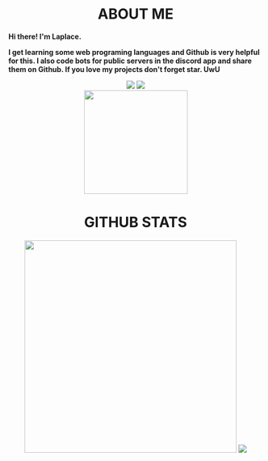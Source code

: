 <h1 align="center">ABOUT ME</h1>

<p><b>Hi there! I'm Laplace. 

I get learning some web programing languages and Github is very helpful for this. I also code bots for public servers in the discord app and share them on Github. If you love my projects don't forget star. UwU</b></p> 
<p align="center">
<a href="https://discord.com/users/345892697955106818"><img src="https://camo.githubusercontent.com/a589d9dc6bf1d7e9fe548507993211f0df1d3428c10dc54c19eb9d6dc751e718/68747470733a2f2f696d672e736869656c64732e696f2f62616467652f446973636f72642532302d3732383944412e7376673f267374796c653d666f722d7468652d6261646765266c6f676f3d646973636f7264266c6f676f436f6c6f723d7768697465" data-canonical-src="https://img.shields.io/badge/Discord%20-7289DA.svg?&style=for-the-badge&logo=discord&logoColor=white"></a> <a href="https://github.com/Patavatsiz" style="max-width:100%;"><img src="https://camo.githubusercontent.com/9f2ea2ebee8ce969b6756bd688eeb260371ebb97d594479dacb4b7f6108b68e7/68747470733a2f2f696d672e736869656c64732e696f2f62616467652f4769744875622532302d3139313731372e7376673f267374796c653d666f722d7468652d6261646765266c6f676f3d676974687562266c6f676f436f6c6f723d7768697465" data-canonical-src="https://img.shields.io/badge/GitHub%20-191717.svg?&style=for-the-badge&logo=github&logoColor=white" style="max-width:100%;"></a><br>
<a href="https://github.com/Patavatsiz?tab=repositories"><img src="https://komarev.com/ghpvc/?username=Patavatsiz&color=008080&style=flat-square&label=Profile+Views+Count" width="205px"></a>
</p>

<h1 align="center">GITHUB STATS</h1>
<p align="center"><a href="https://github.com/Patavatsiz" target="_blank" rel="noopener noreferrer" >
<img src="https://github-readme-stats.vercel.app/api?username=Patavatsiz&show_icons=true&hide_title=true&theme=midnight-purple&text_color=ffffff" width="420px"></a> <a href="https://github.com/Patavatsiz" target="_blank" rel="noopener noreferrer" ><img src="https://github-readme-stats.vercel.app/api/top-langs/?username=Patavatsiz&layout=compact&text_color=ffffff&title_color=9745f5&bg_color=000000" style="max-width:100%;"></a>
</p>
